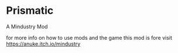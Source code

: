 # Prismatic
A Mindustry Mod

for more info on how to use mods and the game this mod is fore visit https://anuke.itch.io/mindustry
